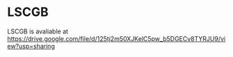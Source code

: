 # LSCGB

LSCGB is avaliable at https://drive.google.com/file/d/125tj2m50XJKelC5pw_b5DGECv8TYRJU9/view?usp=sharing
